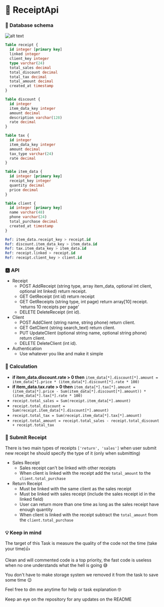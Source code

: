 # 📄 ReceiptApi
### 🌲 Database schema
![alt text](https://lh3.googleusercontent.com/d/1TQqtUo5g2tOq-E64jjyGHndlIbLj0lVn)
``` sql
Table receipt {
  id integer [primary key]
  linked integer
  client_key integer
  type varchar(24)
  total_sales decimal
  total_discount decimal
  total_tax decimal
  total_amount decimal
  created_at timestamp
}

Table discount {
  id integer
  item_data_key integer
  amount decimal
  description varchar(128)
  rate decimal
}

Table tax {
  id integer
  item_data_key integer
  amount decimal
  tax_type varchar(24)
  rate decimal
}

Table item_data {
  id integer [primary key]
  receipt_key integer
  quantity decimal
  price decimal
}

Table client {
  id integer [primary key]
  name varchar(48)
  phone varchar(24)
  total_purchase decimal
  created_at timestamp
}

Ref: item_data.receipt_key > receipt.id
Ref: discount.item_data_key > item_data.id
Ref: tax.item_data_key > item_data.id
Ref: receipt.linked > receipt.id
Ref: receipt.client_key > client.id
```
### 🅰️ API
- Receipt
    - POST AddReceipt (string type, array item_data, optional int client, optional int linked) return receipt.
    - GET GetReceipt (int id) return receipt
    - GET GetReceipts (string type, int page) return array[10] receipt. 'returns 10 receipts per page'
    - DELETE DeleteReceipt (int id).
- Client
    - POST AddClient (string name, string phone) return client.
    - GET GetClient (string search_text) return client.
    - PUT UpdateClient (optional string name, optional string phone) return client.
    - DELETE DeleteClient (int id).
- Authentication
    - Use whatever you like and make it simple


### 🧮 Calculation
- **if item_data.discount.rate > 0 then** `item_data[*].discount[*].amount = item_data[*].price * (item_data[*].discount[*].rate * 100)`
- **if item_data.tax.rate > 0 then** `item_data[*].tax[*].amount = (item_data[*].price - Sum(item_data[*].discount[*].amount)) * (item_data[*].tax[*].rate * 100)`
- `receipt.total_sales = Sum(receipt.item_data[*].amount)`
- `receipt.total_discount = Sum(receipt.item_data[*].discount[*].amount)`
- `receipt.total_tax = Sum(receipt.item_data[*].tax[*].amount)`
- `receipt.total_amount = receipt.total_sales - receipt.total_discount + receipt.total_tax`

### 📩 Submit Receipt
There is two main types of receipts `['return', 'sales']` when user submit new receipt he should specify the type of it (only when submitting)
- Sales Receipt
    - Sales receipt can't be linked with other receipts
    - When client is linked with the receipt add the `total_amount` to the `client.total_purchase`
- Return Receipt
    - Must be linked with the same client as the sales receipt
    - Must be linked with sales receipt (include the sales receipt id in the linked field)
    - User can return more than one time as long as the sales receipt have enough quantity 
    - When client is linked with the receipt subtract the `total_amount` from the `client.total_purchase`

### 💡 Keep in mind
The target of this Task is measure the quality of the code not the time (take your time)👍

Clean and will commented code is a top priority, the fast code is useless when no one understands what the hell is going 😅

You don't have to make storage system we removed it from the task to save some time 😉

Feel free to dm me anytime for help or task explanation 🤓

Keep an eye on the repository for any updates on the README
